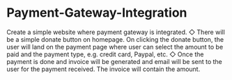 # Payment-Gateway-Integration
Create a simple website where payment gateway is integrated. ◇ There will be a simple donate button on homepage. On clicking  the donate button, the user will land on the payment page where  user can select the amount to be paid and the payment type, e.g.  credit card, Paypal, etc. ◇ Once the payment is done and invoice will be generated and  email will be sent to the user for the payment received. The  invoice will contain the amount.
